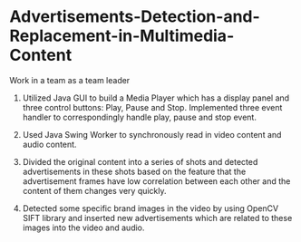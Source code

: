 # Advertisements-Detection-and-Replacement-in-Multimedia-Content
Work in a team as a team leader

1. Utilized Java GUI to build a Media Player which has a display panel and three control buttons: Play, Pause and Stop.
Implemented three event handler to correspondingly handle play, pause and stop event.

2. Used Java Swing Worker to synchronously read in video content and audio content.

3. Divided the original content into a series of shots and detected advertisements in these shots based on the feature that
the advertisement frames have low correlation between each other and the content of them changes very quickly.

4. Detected some specific brand images in the video by using OpenCV SIFT library and inserted new advertisements
which are related to these images into the video and audio.
